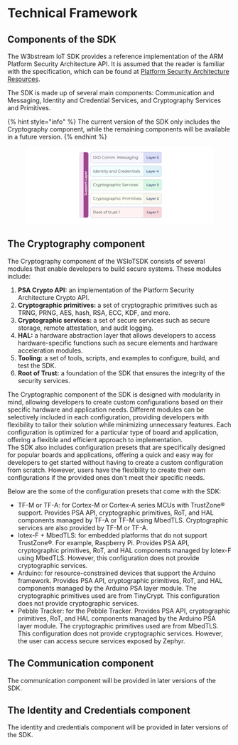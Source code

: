 # Technical Framework

## Components of the SDK

The W3bstream IoT SDK provides a reference implementation of the ARM Platform Security Architecture API. It is assumed that the reader is familiar with the specification, which can be found at [Platform Security Architecture Resources](https://developer.arm.com/architectures/security-architectures/platform-security-architecture).

The SDK is made up of several main components: Communication and Messaging, Identity and Credential Services, and Cryptography Services and Primitives.

{% hint style="info" %}
The current version of the SDK only includes the Cryptography component, while the remaining components will be available in a future version.
{% endhint %}

<figure><img src="../../.gitbook/assets/image (11) (5).png" alt=""><figcaption></figcaption></figure>

## The Cryptography component

The Cryptography component of the WSIoTSDK consists of several modules that enable developers to build secure systems. These modules include:

1. **PSA Crypto API:** an implementation of the Platform Security Architecture Crypto API.
2. **Cryptographic primitives:** a set of cryptographic primitives such as TRNG, PRNG, AES, hash, RSA, ECC, KDF, and more.
3. **Cryptographic services:** a set of secure services such as secure storage, remote attestation, and audit logging.
4. **HAL:** a hardware abstraction layer that allows developers to access hardware-specific functions such as secure elements and hardware acceleration modules.
5. **Tooling:** a set of tools, scripts, and examples to configure, build, and test the SDK.
6. **Root of Trust:** a foundation of the SDK that ensures the integrity of the security services.

The Cryptographic component of the SDK is designed with modularity in mind, allowing developers to create custom configurations based on their specific hardware and application needs. Different modules can be selectively included in each configuration, providing developers with flexibility to tailor their solution while minimizing unnecessary features. Each configuration is optimized for a particular type of board and application, offering a flexible and efficient approach to implementation.\
The SDK also includes configuration presets that are specifically designed for popular boards and applications, offering a quick and easy way for developers to get started without having to create a custom configuration from scratch. However, users have the flexibility to create their own configurations if the provided ones don't meet their specific needs.

Below are the some of the configuration presets that come with the SDK:

* TF-M or TF-A: for Cortex-M or Cortex-A series MCUs with TrustZone® support. Provides PSA API, cryptographic primitives, RoT, and HAL components managed by TF-A or TF-M using MbedTLS. Cryptographic services are also provided by TF-M or TF-A.
* Iotex-F + MbedTLS: for embedded platforms that do not support TrustZone®. For example, Raspberry Pi. Provides PSA API, cryptographic primitives, RoT, and HAL components managed by Iotex-F using MbedTLS. However, this configuration does not provide cryptographic services.
* Arduino: for resource-constrained devices that support the Arduino framework. Provides PSA API, cryptographic primitives, RoT, and HAL components managed by the Arduino PSA layer module. The cryptographic primitives used are from TinyCrypt. This configuration does not provide cryptographic services.
* Pebble Tracker: for the Pebble Tracker. Provides PSA API, cryptographic primitives, RoT, and HAL components managed by the Arduino PSA layer module. The cryptographic primitives used are from MbedTLS. This configuration does not provide cryptographic services. However, the user can access secure services exposed by Zephyr.

## The Communication component

The communication component will be provided in later versions of the SDK.&#x20;

## The Identity and Credentials component

The identity and credentials component will be provided in later versions of the SDK.&#x20;
